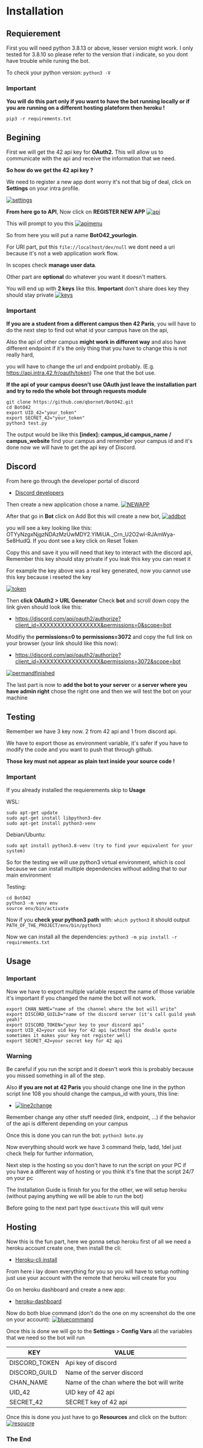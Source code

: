 # Installation

## Requierement

First you will need python 3.8.13 or above, lesser version might work. I only tested for 3.8.10 so please refer to the version that i indicate, so you dont have trouble while runing the bot.

To check your python version: `python3 -V`

### Important
**You will do this part only if you want to have the bot running locally or if you are running on a different hosting plateform then heroku !**

`pip3 -r requirements.txt`

## Begining

First we will get the 42 api key for **OAuth2.** This will allow us to communicate with the api and receive the information that we need.

**So how do we get the 42 api key ?**

We need to register a new app dont worry it's not that big of deal, click on **Settings** on your intra profile.

[![settings](https://i.postimg.cc/qRZQGQ4b/Screenshot-1.png)](https://postimg.cc/MMVy67cV)

**From here go to API**, Now click on **REGISTER NEW APP**
[![api](https://i.postimg.cc/Vv282jB4/Screenshot-3.png)](https://postimg.cc/dZRpyZfT)

This will prompt to you this
[![apimenu](https://i.postimg.cc/WpZqbSx2/Screenshot-4.png)](https://postimg.cc/mhbgm3bq)

So from here you will put a name **BotO42_yourlogin**.

For URI part, put this `file://localhost/dev/null` we dont need a uri because it's not a web application work flow.

In scopes check **manage user data**.

Other part are **optional** do whatever you want it doesn't matters.

You will end up with **2 keys** like this. **Important** don't share does key they should stay private
[![keys](https://i.postimg.cc/br22b96j/Screenshot-6.png)](https://postimg.cc/vxbBwfFP)

### Important
**If you are a student from a different campus then 42 Paris**, you will have to do the next step to find out what id your campus have on the api,

Also the api of other campus **might work in different way** and also have different endpoint if it's the only thing that you have to change this is not really hard,

you will have to change the url and endpoint probably. (E.g. https://api.intra.42.fr/oauth/token) The one that the bot use.

**If the api of your campus doesn't use OAuth just leave the installation part and try to redo the whole bot through requests module**

```
git clone https://github.com/qbornet/BotO42.git
cd BotO42
export UID_42="your_token"
export SECRET_42="your_token"
python3 test.py
```

The output would be like this **[index]: campus_id campus_name / campus_website** find your campus and remember your campus id and it's done now we will have to get the api key of Discord. 

## Discord

From here go through the developer portal of discord
- [Discord developers](https://discord.com/developers/applications)

Then create a new application chose a name.
[![NEWAPP](https://i.postimg.cc/mkKVHG9Z/Screenshot-5.png)](https://postimg.cc/bSH17WL4)

After that go in **Bot** click on Add Bot this will create a new bot,
[![addbot](https://i.postimg.cc/7YMmLj64/Screenshot-7.png)](https://postimg.cc/SJRWTTC1)

you will see a key looking like this: OTYyNzgxNjgzNDAzMzUwMDY2.YlMiUA._Crn_U2O2wI-RJAmWya-5e8HudQ. If you dont see a key click on Reset Token

Copy this and save it you will need that key to interact with the discord api, Remember this key should stay private if you leak this key you can reset it

For example the key above was a real key generated, now you cannot use this key because i reseted the key

[![token](https://i.postimg.cc/KcVyNkrj/Screenshot-8.png)](https://postimg.cc/PNmcfq7n)

Then **click OAuth2 > URL Generator** Check **bot** and scroll down copy the link given should look like this: 
- https://discord.com/api/oauth2/authorize?client_id=XXXXXXXXXXXXXXXXX&permissions=0&scope=bot

Modifiy the **permissions=0 to permissions=3072** and copy the full link on your browser (your link should like this now):
- https://discord.com/api/oauth2/authorize?client_id=XXXXXXXXXXXXXXXXX&permissions=3072&scope=bot


[![permandfinished](https://i.postimg.cc/L6H0jmG5/Screenshot-9.png)](https://postimg.cc/V5VR8PfP)

The last part is now to **add the bot to your server** or **a server where you have admin right** chose the right one and then we will test the bot on your machine

## Testing

Remember we have 3 key now. 2 from 42 api and 1 from discord api.

We have to export those as environment variable, it's safer if you have to modify the code and you want to push that through github.

**Those key must not appear as plain text inside your source code !**

### Important
If you already installed the requierements skip to **Usage**

WSL:
```
sudo apt-get update
sudo apt-get install libpython3-dev
sudo apt-get install python3-venv
```

Debian/Ubuntu:
```
sudo apt install python3.8-venv (try to find your equivalent for your system)
```

So for the testing we will use python3 virtual environment, which is cool because we can install multiple dependencies without adding that to our main environment

Testing:
```
cd BotO42
python3 -m venv env
source env/bin/activate
```

Now if you **check your python3 path** with:
`which python3` it should output `PATH_OF_THE_PROJECT/env/bin/python3`

Now we can install all the dependencies:
`python3 -m pip install -r requirements.txt`

## Usage

### Important
Now we have to export multiple variable respect the name of those variable it's important if you changed the name the bot will not work.

```
export CHAN_NAME="name of the channel where the bot will write"
export DISCORD_GUILD="name of the discord server (it's call guild yeah yeah)"
export DISCORD_TOKEN="your key to your discord api"
export UID_42=your uid key for 42 api (without the double quote sometimes it makes your key not register well)
export SECRET_42=your secret key for 42 api
```

### Warning
Be careful if you run the script and it doesn't work this is probably because you missed something in all of the step.

Also **if you are not at 42 Paris** you should change one line in the python script line 108 you should change the campus_id with yours, this line:
- [![line2change](https://i.postimg.cc/1RMkzW3L/Screenshot-10.png)](https://postimg.cc/dDkHHjdB)

Remember change any other stuff needed (link, endpoint, ...) if the behavior of the api is different depending on your campus

Once this is done you can run the bot:
`python3 boto.py`


Now everything should work we have 3 command !help, !add, !del just check !help for further information,

Next step is the hosting so you don't have to run the script on your PC if you have a different way of hosting or you think it's fine that the script 24/7 on your pc

The Installation Guide is finish for you for the other, we will setup heroku (without paying anything we will be able to run the bot)

Before going to the next part type `deactivate` this will quit venv

## Hosting

Now this is the fun part, here we gonna setup heroku first of all we need a heroku account create one, then install the cli:

- [Heroku-cli install](https://devcenter.heroku.com/articles/heroku-cli)


From here i lay down everything for you so you will have to setup nothing just use your account with the remote that heroku will create for you

Go on heroku dashboard and create a new app:

- [heroku-dashboard](https://dashboard.heroku.com/apps)

Now do both blue command (don't do the one on my screenshot do the one on your account):
[![bluecommand](https://i.postimg.cc/6Q0kGzh2/Screenshot-11.png)](https://postimg.cc/sBM6kYqs)

Once this is done we will go to the **Settings** > **Config Vars** all the variables that we need so the bot will run

| KEY | VALUE |
|-----| ------|
| DISCORD_TOKEN | Api key of discord |
| DISCORD_GUILD | Name of the server discord |
| CHAN_NAME | Name of the chan where the bot will write |
| UID_42 | UID key of 42 api |
| SECRET_42 | SECRET key of 42 api |

Once this is done you just have to go **Resources** and click on the button:
[![resoucre](https://i.postimg.cc/9F0gxCYf/Screenshot-12.png)](https://postimg.cc/rK69s6b6)

### The End
